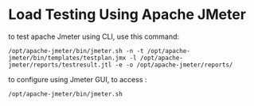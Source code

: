 # Load Testing Using Apache JMeter

to test apache Jmeter using CLI, use this command:

```
/opt/apache-jmeter/bin/jmeter.sh -n -t /opt/apache-jmeter/bin/templates/testplan.jmx -l /opt/apache-jmeter/reports/testresult.jtl -e -o /opt/apache-jmeter/reports/
```

to configure using Jmeter GUI, to access :

```
/opt/apache-jmeter/bin/jmeter.sh
```
